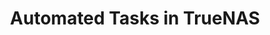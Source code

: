 ---
title: "Automated Tasks in TrueNAS"
linkTitle: "Tasks"
description: "Articles about the various automated tasks that can be created in TrueNAS"
---